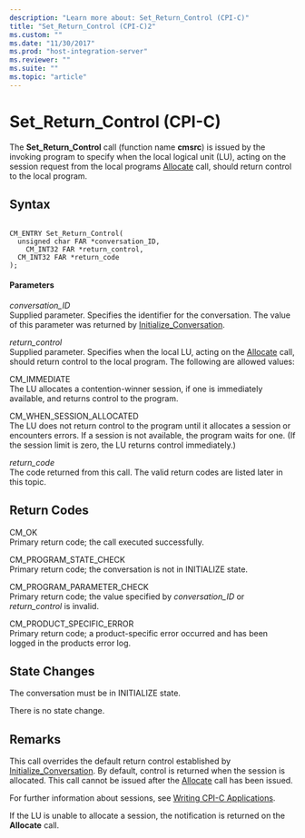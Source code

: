 ```yaml
---
description: "Learn more about: Set_Return_Control (CPI-C)"
title: "Set_Return_Control (CPI-C)2"
ms.custom: ""
ms.date: "11/30/2017"
ms.prod: "host-integration-server"
ms.reviewer: ""
ms.suite: ""
ms.topic: "article"
---
```

# Set_Return_Control (CPI-C)
The **Set_Return_Control** call (function name **cmsrc**) is issued by the invoking program to specify when the local logical unit (LU), acting on the session request from the local programs [Allocate](../core/allocate-cpi-c-2.md) call, should return control to the local program.  
  
## Syntax  
  
```  
  
CM_ENTRY Set_Return_Control(   
  unsigned char FAR *conversation_ID,    
    CM_INT32 FAR *return_control,          
  CM_INT32 FAR *return_code              
);  
```  
  
#### Parameters  
 *conversation_ID*  
 Supplied parameter. Specifies the identifier for the conversation. The value of this parameter was returned by [Initialize_Conversation](../core/initialize-conversation-cpi-c-1.md).  
  
 *return_control*  
 Supplied parameter. Specifies when the local LU, acting on the [Allocate](../core/allocate-cpi-c-2.md) call, should return control to the local program. The following are allowed values:  
  
 CM_IMMEDIATE  
 The LU allocates a contention-winner session, if one is immediately available, and returns control to the program.  
  
 CM_WHEN_SESSION_ALLOCATED  
 The LU does not return control to the program until it allocates a session or encounters errors. If a session is not available, the program waits for one. (If the session limit is zero, the LU returns control immediately.)  
  
 *return_code*  
 The code returned from this call. The valid return codes are listed later in this topic.  
  
## Return Codes  
 CM_OK  
 Primary return code; the call executed successfully.  
  
 CM_PROGRAM_STATE_CHECK  
 Primary return code; the conversation is not in INITIALIZE state.  
  
 CM_PROGRAM_PARAMETER_CHECK  
 Primary return code; the value specified by *conversation_ID* or *return_control* is invalid.  
  
 CM_PRODUCT_SPECIFIC_ERROR  
 Primary return code; a product-specific error occurred and has been logged in the products error log.  
  
## State Changes  
 The conversation must be in INITIALIZE state.  
  
 There is no state change.  
  
## Remarks  
 This call overrides the default return control established by [Initialize_Conversation](../core/initialize-conversation-cpi-c-1.md). By default, control is returned when the session is allocated. This call cannot be issued after the [Allocate](../core/allocate-cpi-c-2.md) call has been issued.  
  
 For further information about sessions, see [Writing CPI-C Applications](./writing-cpi-c-applications1.md).  
  
 If the LU is unable to allocate a session, the notification is returned on the **Allocate** call.
